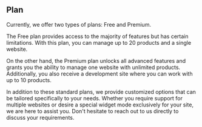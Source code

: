 ## Plan

Currently, we offer two types of plans: Free and Premium.

The Free plan provides access to the majority of features but has certain limitations. With this plan, you can manage up to 20 products and a single website.

On the other hand, the Premium plan unlocks all advanced features and grants you the ability to manage one website with unlimited products. Additionally, you also receive a development site where you can work with up to 10 products.

In addition to these standard plans, we provide customized options that can be tailored specifically to your needs. Whether you require support for multiple websites or desire a special widget mode exclusively for your site, we are here to assist you. Don't hesitate to reach out to us directly to discuss your requirements.
